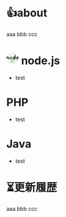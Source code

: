 <!-- ### Hi there 👋 -->

# 👍about
aaa
bbb
ccc

# <img src="https://raw.githubusercontent.com/halucc/halucc/master/nodejs-2.svg" width="32"> node.js
- test

# PHP
- test

# Java
- test

# ⏳更新履歴
aaa
bbb
ccc

<!--
**halucc/halucc** is a ✨ _special_ ✨ repository because its `README.md` (this file) appears on your GitHub profile.

Here are some ideas to get you started:

- 🔭 I’m currently working on ...
- 🌱 I’m currently learning ...
- 👯 I’m looking to collaborate on ...
- 🤔 I’m looking for help with ...
- 💬 Ask me about ...
- 📫 How to reach me: ...
- 😄 Pronouns: ...
- ⚡ Fun fact: ...
-->
